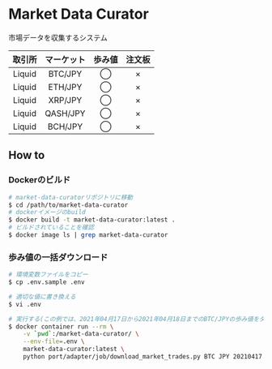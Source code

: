 # Market Data Curator
市場データを収集するシステム

| 取引所 | マーケット | 歩み値 | 注文板 |
|:-----:|:--------:|:-----:|:-----:|
| Liquid | BTC/JPY | ◯     | ×     |
| Liquid | ETH/JPY | ◯     | ×     |
| Liquid | XRP/JPY | ◯     | ×     |
| Liquid | QASH/JPY | ◯    | ×     |
| Liquid | BCH/JPY | ◯     | ×     |

## How to
### Dockerのビルド
```bash
# market-data-curatorリポジトリに移動
$ cd /path/to/market-data-curator
# dockerイメージのbuild
$ docker build -t market-data-curator:latest .
# ビルドされていることを確認
$ docker image ls | grep market-data-curator
```

### 歩み値の一括ダウンロード
```bash
# 環境変数ファイルをコピー
$ cp .env.sample .env

# 適切な値に書き換える
$ vi .env

# 実行する(この例では、2021年04月17日から2021年04月18日までのBTC/JPYの歩み値をダウンロードします)
$ docker container run --rm \
    -v `pwd`:/market-data-curator/ \
    --env-file=.env \
    market-data-curator:latest \
    python port/adapter/job/download_market_trades.py BTC JPY 20210417 20210418
```
